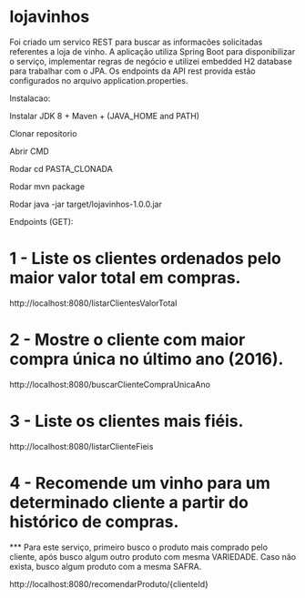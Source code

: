 # lojavinhos

Foi criado um servico REST para buscar as informacões solicitadas referentes a loja de vinho. A aplicação utiliza Spring Boot para 
disponibilizar o serviço, implementar regras de negócio e utilizei embedded H2 database para trabalhar com o JPA. Os endpoints da 
API rest provida estão configurados no arquivo application.properties.



Instalacao:

Instalar JDK 8 + Maven + (JAVA_HOME and PATH)

Clonar repositorio

Abrir CMD

Rodar cd PASTA_CLONADA

Rodar mvn package

Rodar java -jar target/lojavinhos-1.0.0.jar


Endpoints (GET):

# 1 - Liste os clientes ordenados pelo maior valor total em compras.

http://localhost:8080/listarClientesValorTotal

# 2 - Mostre o cliente com maior compra única no último ano (2016).

http://localhost:8080/buscarClienteCompraUnicaAno

# 3 - Liste os clientes mais fiéis.

http://localhost:8080/listarClienteFieis

# 4 - Recomende um vinho para um determinado cliente a partir do histórico de compras.
*** Para este serviço, primeiro busco o produto mais comprado pelo cliente, após busco algum outro produto 
com mesma VARIEDADE. Caso não exista, busco algum produto com a mesma SAFRA.

http://localhost:8080/recomendarProduto/{clienteId}

